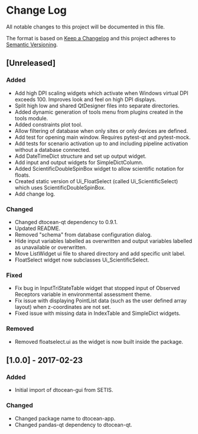 # Change Log

All notable changes to this project will be documented in this file.

The format is based on [Keep a Changelog](http://keepachangelog.com/)
and this project adheres to [Semantic Versioning](http://semver.org/).

## [Unreleased]

### Added

- Add high DPI scaling widgets which activate when Windows virtual DPI exceeds
  100. Improves look and feel on high DPI displays.
- Split high low and shared QtDesigner files into separate directories.
- Added dynamic generation of tools menu from plugins created in the tools
  module.
- Added constraints plot tool.
- Allow filtering of database when only sites or only devices are defined.
- Add test for opening main window. Requires pytest-qt and pytest-mock.
- Add tests for scenario activation up to and including pipeline activation
  without a database connected.
- Add DateTimeDict structure and set up output widget.
- Add input and output widgets for SimpleDictColumn.
- Added ScientificDoubleSpinBox widget to allow scientific notation for floats.
- Created static version of Ui_FloatSelect (called Ui_ScientificSelect) which
  uses ScientificDoubleSpinBox.
- Add change log.

### Changed

- Changed dtocean-qt dependency to 0.9.1.
- Updated README.
- Removed "schema" from database configuration dialog.
- Hide input variables labelled as overwritten and output variables labelled
  as unavailable or overwritten.
- Move ListWidget ui file to shared directory and add specific unit label.
- FloatSelect widget now subclasses Ui_ScientificSelect.

### Fixed

- Fix bug in InputTriStateTable widget that stopped input of Observed Receptors
  variable in environmental assessment theme.
- Fix issue with displaying PointList data (such as the user defined array
  layout) when z-coordinates are not set.
- Fixed issue with missing data in IndexTable and SimpleDict widgets.

### Removed

- Removed floatselect.ui as the widget is now built inside the package.


## [1.0.0] - 2017-02-23

### Added

- Initial import of dtocean-gui from SETIS.

### Changed

- Changed package name to dtocean-app.
- Changed pandas-qt dependency to dtocean-qt.


